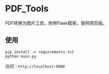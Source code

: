 # PDF_Tools

PDF转换为图片工具，附带Flask框架，提供网页版。

## 使用
```shell
pip install -r requirements.txt
python main.py
```

访问：`http://localhost:5000` 